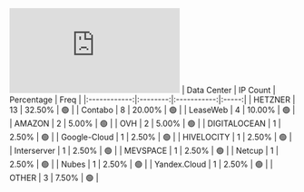![Diagramm](https://github.com/obajay/StateSync-snapshots/blob/main/Projects/Oraichain/1/README.md)
| Data Center | IP Count | Percentage | Freq |
|:------------:|:--------:|:-----------:|:-----:|
| HETZNER | 13 | 32.50% | 🟢 |
| Contabo | 8 | 20.00% | 🟢 |
| LeaseWeb | 4 | 10.00% | 🟢 |
| AMAZON | 2 | 5.00% | 🟢 |
| OVH | 2 | 5.00% | 🟢 |
| DIGITALOCEAN | 1 | 2.50% | 🟢 |
| Google-Cloud | 1 | 2.50% | 🟢 |
| HIVELOCITY | 1 | 2.50% | 🟢 |
| Interserver | 1 | 2.50% | 🟢 |
| MEVSPACE | 1 | 2.50% | 🟢 |
| Netcup | 1 | 2.50% | 🟢 |
| Nubes | 1 | 2.50% | 🟢 |
| Yandex.Cloud | 1 | 2.50% | 🟢 |
| OTHER | 3 | 7.50% | 🟢 |